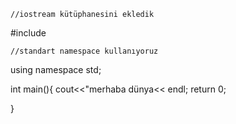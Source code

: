     //iostream kütüphanesini ekledik
#include <iostream>
    
    //standart namespace kullanıyoruz
using namespace std;
  
  int main(){
  cout<<"merhaba dünya<< endl;
  return 0;
  
  }
